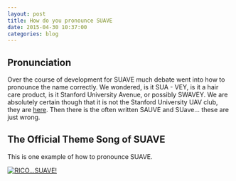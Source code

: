 ```yaml
---
layout: post
title: How do you pronounce SUAVE
date: 2015-04-30 10:37:00
categories: blog
---
```


## Pronunciation

Over the course of development for SUAVE much debate went into how to pronounce the name correctly. We wondered, is it SUA - VEY, is it a hair care product, is it Stanford University Avenue, or possibly SWAVEY. We are absolutely certain though that it is not the Stanford University UAV club, they are [here](uav.stanford.edu). Then there is the often written SAUVE and SUave... these are just wrong.



## The Official Theme Song of SUAVE

This is one example of how to pronounce SUAVE.

[![RICO...SUAVE!](http://img.youtube.com/vi/6nldpjPbGqg/0.jpg)](https://www.youtube.com/watch?v=6nldpjPbGqg)

